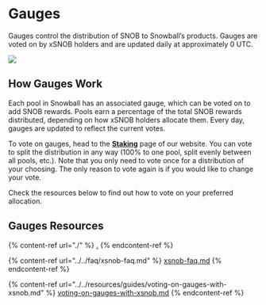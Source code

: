 # Gauges

Gauges control the distribution of SNOB to Snowball’s products. Gauges are voted on by xSNOB holders and are updated daily at approximately 0 UTC.

![](../../.gitbook/assets/xSNOB\_5.png)

## How Gauges Work

Each pool in Snowball has an associated gauge, which can be voted on to add SNOB rewards. Pools earn a percentage of the total SNOB rewards distributed, depending on how xSNOB holders allocate them. Every day, gauges are updated to reflect the current votes.

To vote on gauges, head to the [**Staking**](https://app.snowball.network/staking) page of our website. You can vote to split the distribution in any way (100% to one pool, split evenly between all pools, etc.). Note that you only need to vote once for a distribution of your choosing. The only reason to vote again is if you would like to change your vote.

Check the resources below to find out how to vote on your preferred allocation.

## Gauges Resources

{% content-ref url="./" %}
[.](./)
{% endcontent-ref %}

{% content-ref url="../../faq/xsnob-faq.md" %}
[xsnob-faq.md](../../faq/xsnob-faq.md)
{% endcontent-ref %}

{% content-ref url="../../resources/guides/voting-on-gauges-with-xsnob.md" %}
[voting-on-gauges-with-xsnob.md](../../resources/guides/voting-on-gauges-with-xsnob.md)
{% endcontent-ref %}

